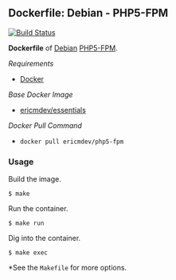 ## Dockerfile: Debian - PHP5-FPM

[![Build Status](https://travis-ci.org/ericmdev/php5-fpm.dockerfile.svg?branch=master)](https://travis-ci.org/ericmdev/php5-fpm.dockerfile)

**Dockerfile** of [Debian](https://www.debian.org/) [PHP5-FPM](http://php.net/manual/en/book.fpm.php).

*Requirements*
- [Docker](https://www.docker.com/) 

*Base Docker Image*
- [ericmdev/essentials](https://hub.docker.com/r/ericmdev/essentials/)

*Docker Pull Command*
- `docker pull ericmdev/php5-fpm`

### Usage

Build the image.

    $ make

Run the container.

    $ make run

Dig into the container.

    $ make exec

*See the `Makefile` for more options.